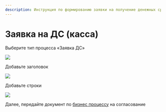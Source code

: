 ```yaml
---
description: Инструкция по формированию заявки на получение денежных средств в кассу
---
```


# Заявка на ДС (касса)

Выберите тип процесса «Заявка ДС»

![](<../../../.gitbook/assets/0 (67)>)

Добавьте заголовок

![](<../../../.gitbook/assets/1 (48)>)

Добавьте строки

![](<../../../.gitbook/assets/2 (51)>)

Далее, передайте документ по [бизнес процессу](../biznes-processy-t2/zayavka-na-ds-kassa-bp.md) на согласование
